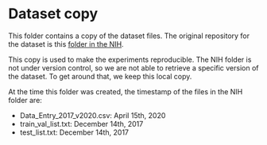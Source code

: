 # Dataset copy

This folder contains a copy of the dataset files. The original repository for the dataset is this
[folder in the NIH](https://nihcc.app.box.com/v/ChestXray-NIHCC).

This copy is used to make the experiments reproducible. The NIH folder is not under version control,
so we are not able to retrieve a specific version of the dataset. To get around that, we keep this
local copy.

At the time this folder was created, the timestamp of the files in the NIH folder are:

- Data_Entry_2017_v2020.csv: April 15th, 2020
- train_val_list.txt: December 14th, 2017
- test_list.txt: December 14th, 2017
